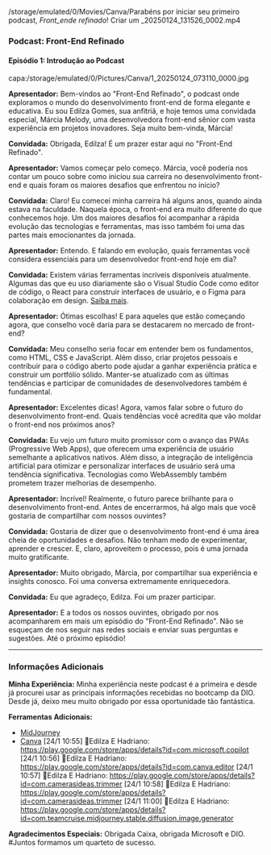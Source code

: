 /storage/emulated/0/Movies/Canva/Parabéns por iniciar seu primeiro podcast, _Front_ende refinado_! Criar um _20250124_131526_0002.mp4
### Podcast: **Front-End Refinado**

#### Episódio 1: Introdução ao Podcast
capa:/storage/emulated/0/Pictures/Canva/1_20250124_073110_0000.jpg

**Apresentador:** Bem-vindos ao "Front-End Refinado", o podcast onde exploramos o mundo do desenvolvimento front-end de forma elegante e educativa. Eu sou Edilza Gomes, sua anfitriã, e hoje temos uma convidada especial, Márcia Melody, uma desenvolvedora front-end sênior com vasta experiência em projetos inovadores. Seja muito bem-vinda, Márcia!

**Convidada:** Obrigada, Edilza! É um prazer estar aqui no "Front-End Refinado".

**Apresentador:** Vamos começar pelo começo. Márcia, você poderia nos contar um pouco sobre como iniciou sua carreira no desenvolvimento front-end e quais foram os maiores desafios que enfrentou no início?

**Convidada:** Claro! Eu comecei minha carreira há alguns anos, quando ainda estava na faculdade. Naquela época, o front-end era muito diferente do que conhecemos hoje. Um dos maiores desafios foi acompanhar a rápida evolução das tecnologias e ferramentas, mas isso também foi uma das partes mais emocionantes da jornada.

**Apresentador:** Entendo. E falando em evolução, quais ferramentas você considera essenciais para um desenvolvedor front-end hoje em dia?

**Convidada:** Existem várias ferramentas incríveis disponíveis atualmente. Algumas das que eu uso diariamente são o Visual Studio Code como editor de código, o React para construir interfaces de usuário, e o Figma para colaboração em design. [Saiba mais](#ferramentas-essenciais).

**Apresentador:** Ótimas escolhas! E para aqueles que estão começando agora, que conselho você daria para se destacarem no mercado de front-end?

**Convidada:** Meu conselho seria focar em entender bem os fundamentos, como HTML, CSS e JavaScript. Além disso, criar projetos pessoais e contribuir para o código aberto pode ajudar a ganhar experiência prática e construir um portfólio sólido. Manter-se atualizado com as últimas tendências e participar de comunidades de desenvolvedores também é fundamental.

**Apresentador:** Excelentes dicas! Agora, vamos falar sobre o futuro do desenvolvimento front-end. Quais tendências você acredita que vão moldar o front-end nos próximos anos?

**Convidada:** Eu vejo um futuro muito promissor com o avanço das PWAs (Progressive Web Apps), que oferecem uma experiência de usuário semelhante a aplicativos nativos. Além disso, a integração de inteligência artificial para otimizar e personalizar interfaces de usuário será uma tendência significativa. Tecnologias como WebAssembly também prometem trazer melhorias de desempenho.

**Apresentador:** Incrível! Realmente, o futuro parece brilhante para o desenvolvimento front-end. Antes de encerrarmos, há algo mais que você gostaria de compartilhar com nossos ouvintes?

**Convidada:** Gostaria de dizer que o desenvolvimento front-end é uma área cheia de oportunidades e desafios. Não tenham medo de experimentar, aprender e crescer. E, claro, aproveitem o processo, pois é uma jornada muito gratificante.

**Apresentador:** Muito obrigado, Márcia, por compartilhar sua experiência e insights conosco. Foi uma conversa extremamente enriquecedora.

**Convidada:** Eu que agradeço, Edilza. Foi um prazer participar.

**Apresentador:** E a todos os nossos ouvintes, obrigado por nos acompanharem em mais um episódio do "Front-End Refinado". Não se esqueçam de nos seguir nas redes sociais e enviar suas perguntas e sugestões. Até o próximo episódio!

---

### Informações Adicionais
**Minha Experiência:**
Minha experiência neste podcast é a primeira e desde já procurei usar as principais informações recebidas no bootcamp da DIO. Desde já, deixo meu muito obrigado por essa oportunidade tão fantástica.

**Ferramentas Adicionais:**
- [MidJourney](https://www.midjourney.com/)
- [Canva](https://www.canva.com/)
[24/1 10:55] 💞Edilza E Hadriano: https://play.google.com/store/apps/details?id=com.microsoft.copilot
[24/1 10:56] 💞Edilza E Hadriano: https://play.google.com/store/apps/details?id=com.canva.editor
[24/1 10:57] 💞Edilza E Hadriano: https://play.google.com/store/apps/details?id=com.camerasideas.trimmer
[24/1 10:58] 💞Edilza E Hadriano: https://play.google.com/store/apps/details?id=com.camerasideas.trimmer
[24/1 11:00] 💞Edilza E Hadriano: https://play.google.com/store/apps/details?id=com.teamcruise.midjourney.stable.diffusion.image.generator

**Agradecimentos Especiais:**
Obrigada Caixa, obrigada Microsoft e DIO. #Juntos formamos um quarteto de sucesso.